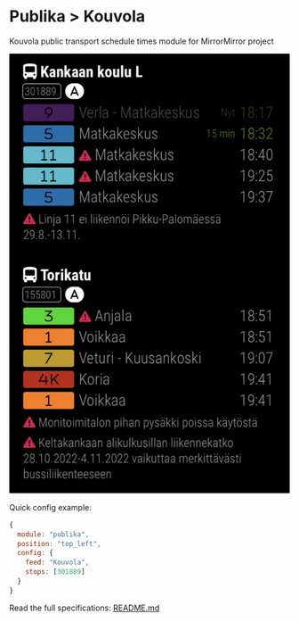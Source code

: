 # Publika > Kouvola

Kouvola public transport schedule times module for MirrorMirror project

![Module](dvjxhwbd.png)

Quick config example:

```js
{
  module: "publika",
  position: "top_left",
  config: {
    feed: "Kouvola",
    stops: [301889]
  }
}
```

Read the full specifications: [README.md](../../README.md#publika)

